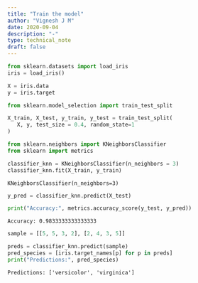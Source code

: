 ```yaml
---
title: "Train the model"
author: "Vignesh J M"
date: 2020-09-04
description: "-"
type: technical_note
draft: false
---
```


```python
from sklearn.datasets import load_iris
iris = load_iris()
```


```python
X = iris.data
y = iris.target
```


```python
from sklearn.model_selection import train_test_split
```


```python
X_train, X_test, y_train, y_test = train_test_split(
   X, y, test_size = 0.4, random_state=1
)
```


```python
from sklearn.neighbors import KNeighborsClassifier
from sklearn import metrics
```


```python
classifier_knn = KNeighborsClassifier(n_neighbors = 3)
classifier_knn.fit(X_train, y_train)
```




    KNeighborsClassifier(n_neighbors=3)




```python
y_pred = classifier_knn.predict(X_test)
```


```python
print("Accuracy:", metrics.accuracy_score(y_test, y_pred))
```

    Accuracy: 0.9833333333333333



```python
sample = [[5, 5, 3, 2], [2, 4, 3, 5]]
```


```python
preds = classifier_knn.predict(sample)
pred_species = [iris.target_names[p] for p in preds] 
print("Predictions:", pred_species)
```

    Predictions: ['versicolor', 'virginica']



```python

```
